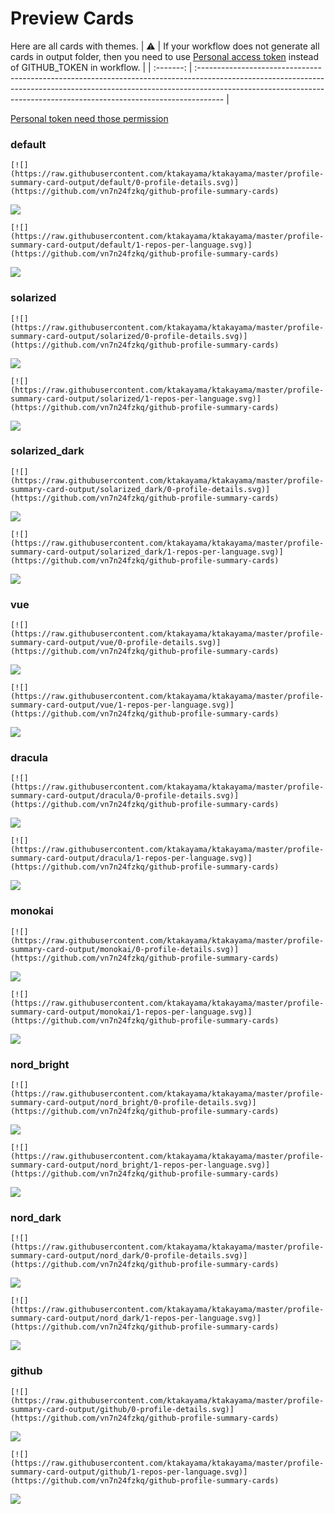 
# Preview Cards

Here are all cards with themes.
| :warning: | If your workflow does not generate all cards in output folder, then you need to use [Personal access token](https://docs.github.com/en/actions/configuring-and-managing-workflows/creating-and-storing-encrypted-secrets) instead of GITHUB_TOKEN in workflow. |
| :-------: | :------------------------------------------------------------------------------------------------------------------------------------------------------------------------------------------------------------------------------------------------ |

[Personal token need those permission](https://github.com/vn7n24fzkq/github-profile-summary-cards/wiki/Personal-access-token-permissions)


### default


```
[![](https://raw.githubusercontent.com/ktakayama/ktakayama/master/profile-summary-card-output/default/0-profile-details.svg)](https://github.com/vn7n24fzkq/github-profile-summary-cards)
```
![](https://raw.githubusercontent.com/ktakayama/ktakayama/master/profile-summary-card-output/default/0-profile-details.svg)


```
[![](https://raw.githubusercontent.com/ktakayama/ktakayama/master/profile-summary-card-output/default/1-repos-per-language.svg)](https://github.com/vn7n24fzkq/github-profile-summary-cards)
```
![](https://raw.githubusercontent.com/ktakayama/ktakayama/master/profile-summary-card-output/default/1-repos-per-language.svg)


### solarized


```
[![](https://raw.githubusercontent.com/ktakayama/ktakayama/master/profile-summary-card-output/solarized/0-profile-details.svg)](https://github.com/vn7n24fzkq/github-profile-summary-cards)
```
![](https://raw.githubusercontent.com/ktakayama/ktakayama/master/profile-summary-card-output/solarized/0-profile-details.svg)


```
[![](https://raw.githubusercontent.com/ktakayama/ktakayama/master/profile-summary-card-output/solarized/1-repos-per-language.svg)](https://github.com/vn7n24fzkq/github-profile-summary-cards)
```
![](https://raw.githubusercontent.com/ktakayama/ktakayama/master/profile-summary-card-output/solarized/1-repos-per-language.svg)


### solarized_dark


```
[![](https://raw.githubusercontent.com/ktakayama/ktakayama/master/profile-summary-card-output/solarized_dark/0-profile-details.svg)](https://github.com/vn7n24fzkq/github-profile-summary-cards)
```
![](https://raw.githubusercontent.com/ktakayama/ktakayama/master/profile-summary-card-output/solarized_dark/0-profile-details.svg)


```
[![](https://raw.githubusercontent.com/ktakayama/ktakayama/master/profile-summary-card-output/solarized_dark/1-repos-per-language.svg)](https://github.com/vn7n24fzkq/github-profile-summary-cards)
```
![](https://raw.githubusercontent.com/ktakayama/ktakayama/master/profile-summary-card-output/solarized_dark/1-repos-per-language.svg)


### vue


```
[![](https://raw.githubusercontent.com/ktakayama/ktakayama/master/profile-summary-card-output/vue/0-profile-details.svg)](https://github.com/vn7n24fzkq/github-profile-summary-cards)
```
![](https://raw.githubusercontent.com/ktakayama/ktakayama/master/profile-summary-card-output/vue/0-profile-details.svg)


```
[![](https://raw.githubusercontent.com/ktakayama/ktakayama/master/profile-summary-card-output/vue/1-repos-per-language.svg)](https://github.com/vn7n24fzkq/github-profile-summary-cards)
```
![](https://raw.githubusercontent.com/ktakayama/ktakayama/master/profile-summary-card-output/vue/1-repos-per-language.svg)


### dracula


```
[![](https://raw.githubusercontent.com/ktakayama/ktakayama/master/profile-summary-card-output/dracula/0-profile-details.svg)](https://github.com/vn7n24fzkq/github-profile-summary-cards)
```
![](https://raw.githubusercontent.com/ktakayama/ktakayama/master/profile-summary-card-output/dracula/0-profile-details.svg)


```
[![](https://raw.githubusercontent.com/ktakayama/ktakayama/master/profile-summary-card-output/dracula/1-repos-per-language.svg)](https://github.com/vn7n24fzkq/github-profile-summary-cards)
```
![](https://raw.githubusercontent.com/ktakayama/ktakayama/master/profile-summary-card-output/dracula/1-repos-per-language.svg)


### monokai


```
[![](https://raw.githubusercontent.com/ktakayama/ktakayama/master/profile-summary-card-output/monokai/0-profile-details.svg)](https://github.com/vn7n24fzkq/github-profile-summary-cards)
```
![](https://raw.githubusercontent.com/ktakayama/ktakayama/master/profile-summary-card-output/monokai/0-profile-details.svg)


```
[![](https://raw.githubusercontent.com/ktakayama/ktakayama/master/profile-summary-card-output/monokai/1-repos-per-language.svg)](https://github.com/vn7n24fzkq/github-profile-summary-cards)
```
![](https://raw.githubusercontent.com/ktakayama/ktakayama/master/profile-summary-card-output/monokai/1-repos-per-language.svg)


### nord_bright


```
[![](https://raw.githubusercontent.com/ktakayama/ktakayama/master/profile-summary-card-output/nord_bright/0-profile-details.svg)](https://github.com/vn7n24fzkq/github-profile-summary-cards)
```
![](https://raw.githubusercontent.com/ktakayama/ktakayama/master/profile-summary-card-output/nord_bright/0-profile-details.svg)


```
[![](https://raw.githubusercontent.com/ktakayama/ktakayama/master/profile-summary-card-output/nord_bright/1-repos-per-language.svg)](https://github.com/vn7n24fzkq/github-profile-summary-cards)
```
![](https://raw.githubusercontent.com/ktakayama/ktakayama/master/profile-summary-card-output/nord_bright/1-repos-per-language.svg)


### nord_dark


```
[![](https://raw.githubusercontent.com/ktakayama/ktakayama/master/profile-summary-card-output/nord_dark/0-profile-details.svg)](https://github.com/vn7n24fzkq/github-profile-summary-cards)
```
![](https://raw.githubusercontent.com/ktakayama/ktakayama/master/profile-summary-card-output/nord_dark/0-profile-details.svg)


```
[![](https://raw.githubusercontent.com/ktakayama/ktakayama/master/profile-summary-card-output/nord_dark/1-repos-per-language.svg)](https://github.com/vn7n24fzkq/github-profile-summary-cards)
```
![](https://raw.githubusercontent.com/ktakayama/ktakayama/master/profile-summary-card-output/nord_dark/1-repos-per-language.svg)


### github


```
[![](https://raw.githubusercontent.com/ktakayama/ktakayama/master/profile-summary-card-output/github/0-profile-details.svg)](https://github.com/vn7n24fzkq/github-profile-summary-cards)
```
![](https://raw.githubusercontent.com/ktakayama/ktakayama/master/profile-summary-card-output/github/0-profile-details.svg)


```
[![](https://raw.githubusercontent.com/ktakayama/ktakayama/master/profile-summary-card-output/github/1-repos-per-language.svg)](https://github.com/vn7n24fzkq/github-profile-summary-cards)
```
![](https://raw.githubusercontent.com/ktakayama/ktakayama/master/profile-summary-card-output/github/1-repos-per-language.svg)

